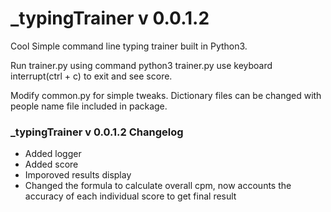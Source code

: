 #  _typingTrainer v 0.0.1.2

Cool Simple command line typing trainer built in Python3.

Run trainer.py using command python3 trainer.py
use keyboard interrupt(ctrl + c) to exit and see score.

Modify common.py for simple tweaks.
Dictionary files can be changed with people name file included in package.


### _typingTrainer v 0.0.1.2 Changelog

* Added logger
* Added score
* Imporoved results display
* Changed the formula to calculate overall cpm, now accounts the accuracy of each individual score to get final result
